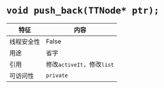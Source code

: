 # `void push_back(TTNode* ptr);`

|特征|内容
|---|---
|线程安全性|False
|用途|省字
|引用|修改`activeIt`，修改`list`
|可访问性|`private`